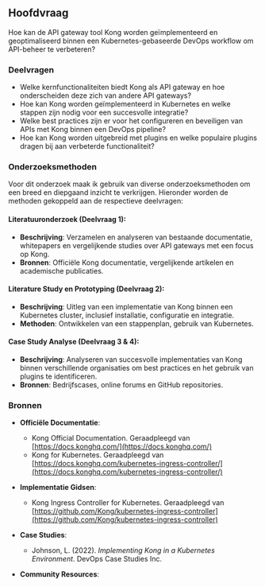 ## Hoofdvraag
Hoe kan de API gateway tool Kong worden geïmplementeerd en geoptimaliseerd binnen een Kubernetes-gebaseerde DevOps workflow om API-beheer te verbeteren?

### Deelvragen
- Welke kernfunctionaliteiten biedt Kong als API gateway en hoe onderscheiden deze zich van andere API gateways?
- Hoe kan Kong worden geïmplementeerd in Kubernetes en welke stappen zijn nodig voor een succesvolle integratie?
- Welke best practices zijn er voor het configureren en beveiligen van APIs met Kong binnen een DevOps pipeline?
- Hoe kan Kong worden uitgebreid met plugins en welke populaire plugins dragen bij aan verbeterde functionaliteit?

### Onderzoeksmethoden
Voor dit onderzoek maak ik gebruik van diverse onderzoeksmethoden om een breed en diepgaand inzicht te verkrijgen. Hieronder worden de methoden gekoppeld aan de respectieve deelvragen:

#### Literatuuronderzoek (Deelvraag 1):
- **Beschrijving**: Verzamelen en analyseren van bestaande documentatie, whitepapers en vergelijkende studies over API gateways met een focus op Kong.
- **Bronnen**: Officiële Kong documentatie, vergelijkende artikelen en academische publicaties.

#### Literature Study en Prototyping (Deelvraag 2):
- **Beschrijving**: Uitleg van een implementatie van Kong binnen een Kubernetes cluster, inclusief installatie, configuratie en integratie.
- **Methoden**: Ontwikkelen van een stappenplan, gebruik van Kubernetes.

#### Case Study Analyse (Deelvraag 3 & 4):
- **Beschrijving**: Analyseren van succesvolle implementaties van Kong binnen verschillende organisaties om best practices en het gebruik van plugins te identificeren.
- **Bronnen**: Bedrijfscases, online forums en GitHub repositories.

### Bronnen
- **Officiële Documentatie**:
  - Kong Official Documentation. Geraadpleegd van [https://docs.konghq.com/](https://docs.konghq.com/)
  - Kong for Kubernetes. Geraadpleegd van [https://docs.konghq.com/kubernetes-ingress-controller/](https://docs.konghq.com/kubernetes-ingress-controller/)

- **Implementatie Gidsen**:
  - Kong Ingress Controller for Kubernetes. Geraadpleegd van [https://github.com/Kong/kubernetes-ingress-controller](https://github.com/Kong/kubernetes-ingress-controller)

- **Case Studies**:
  - Johnson, L. (2022). *Implementing Kong in a Kubernetes Environment*. DevOps Case Studies Inc.

- **Community Resources**: